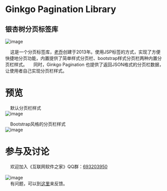 # Ginkgo Pagination Library
## 银杏树分页标签库
![image](https://raw.githubusercontent.com/georgeworld/georgeworld.github.com/master/ginkgo/pagination/img/GinkgoPagination-logo.png)<br>  

&nbsp;&nbsp;&nbsp;&nbsp;这是一个分页标签库，[老乔](http://www.georgeinfo.com)创建于2013年。使用JSP标签的方式，实现了方便快捷地分页功能，内置提供了简单样式分页栏、bootstrap样式分页栏两种内置分页栏样式。
&nbsp;&nbsp;&nbsp;&nbsp;同时，Ginkgo Pagination 也提供了返回JSON格式的分页栏数据，让使用者自己实现分页栏样式。

# 预览
&nbsp;&nbsp;&nbsp;&nbsp;默认分页栏样式<br>
![image](https://raw.githubusercontent.com/georgeworld/georgeworld.github.com/master/ginkgo/pagination/img/pagination-bar-default.png)<br>

&nbsp;&nbsp;&nbsp;&nbsp;Bootstrap风格的分页栏样式<br>
![image](https://raw.githubusercontent.com/georgeworld/georgeworld.github.com/master/ginkgo/pagination/img/pagination-bar-json-bootstrap.png)<br>

# 参与及讨论
  &nbsp;&nbsp;&nbsp;&nbsp;欢迎加入《互联网软件之家》QQ群：[693203950](//shang.qq.com/wpa/qunwpa?idkey=61c4589ea5618ae46d063f94cbd9394de290dd39ef46fca059a4309b8c1d7874)<br>  
  ![image](https://raw.githubusercontent.com/georgeworld/georgeworld.github.com/master/gstudio/res/img/qq_group.png) <br> 
  &nbsp;&nbsp;&nbsp;&nbsp;有问题，可以到[这里](https://github.com/georgeworld/ginkgo-pagination/issues)来反馈。
